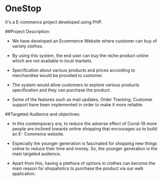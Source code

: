 # OneStop
It's a E-commerce project developed using PHP. 

##Project Description:

- We have developed an Ecommerce Website where customer can buy of variety clothes.
 
- By using this system, the end user can buy the niche product online which are not 
available in local markets. 

- Specification about various products and prices according to merchandise would be
provided to customer. 

- The system would allow customers to explore various products specification and they can 
purchase the product.

- Some of the features such as mail updates, Order Tracking, Customer support have
been implemented in order to make it more reliable.


##Targeted Audience and objectives:

- In this contemporary era, to reduce the adverse effect of Covid-19 more people are
inclined towards online shopping that encourages us to build an E- Commerce website.

- Especially the younger generation is fascinated for shopping new things online to reduce
their time and money. So, the younger generation is the main targeted audience.

- Apart from this, having a plethora of options in clothes can become the main reason
for shopaholics to purchase the product via our web application.
